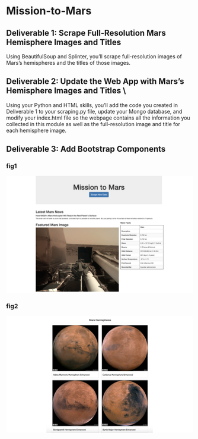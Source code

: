 # Mission-to-Mars

## Deliverable 1: Scrape Full-Resolution Mars Hemisphere Images and Titles 

Using BeautifulSoup and Splinter, you’ll scrape full-resolution images of Mars’s hemispheres and the titles of those images.

## Deliverable 2: Update the Web App with Mars’s Hemisphere Images and Titles \

Using your Python and HTML skills, you’ll add the code you created in Deliverable 1 to your scraping.py file, update your Mongo database, and modify your index.html file so the webpage contains all the information you collected in this module as well as the full-resolution image and title for each hemisphere image.

## Deliverable 3: Add Bootstrap Components

### fig1
![alt text](https://github.com/valeria100719/Mission-to-Mars/blob/main/pics/1.png?raw=true)

### fig2
![alt text](https://github.com/valeria100719//Mission-to-Mars/blob/main/pics/2.png?raw=true)
